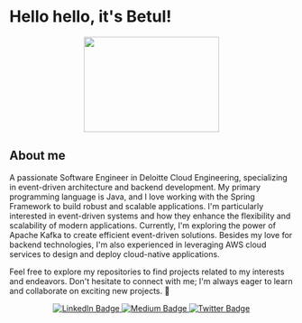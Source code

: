 # Hello hello, it's Betul!

<div id="header" align="center">
  <img src="https://media.giphy.com/media/x5lIgu2DDtI5IzdtUg/giphy.gif" width="240" height="169" />
</div> 

## About me
A passionate Software Engineer in Deloitte Cloud Engineering, specializing in event-driven architecture and backend development. My primary programming language is Java, and I love working with the Spring Framework to build robust and scalable applications. I'm particularly interested in event-driven systems and how they enhance the flexibility and scalability of modern applications. Currently, I'm exploring the power of Apache Kafka to create efficient event-driven solutions. Besides my love for backend technologies, I'm also experienced in leveraging AWS cloud services to design and deploy cloud-native applications. 

Feel free to explore my repositories to find projects related to my interests and endeavors. Don't hesitate to connect with me; I'm always eager to learn and collaborate on exciting new projects. 🚀

<div id="badges" align="center">
  <a href="https://www.linkedin.com/in/betul-ince-2489581aa/">
    <img src="https://img.shields.io/badge/LinkedIn-blue?style=for-the-badge&logo=linkedin&logoColor=white" alt="LinkedIn Badge"/>
  </a>
  <a href="https://medium.com/@Betulince">
    <img src="https://img.shields.io/badge/Medium-black?style=for-the-badge&logo=medium&logoColor=white" alt="Medium Badge"/>
  </a>
  <a href="https://twitter.com/betulincce">
    <img src="https://img.shields.io/badge/Twitter-blue?style=for-the-badge&logo=twitter&logoColor=white" alt="Twitter Badge"/>
  </a>
</div>
